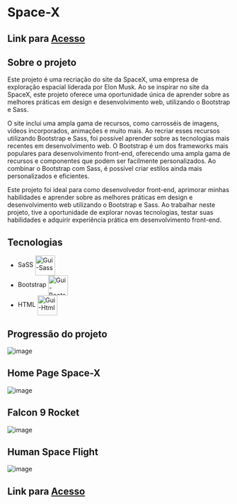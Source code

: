 # Space-X

## Link para [Acesso](https://athena272.github.io/space-x/)

## Sobre o projeto 

Este projeto é uma recriação do site da SpaceX, uma empresa de exploração espacial liderada por Elon Musk. Ao se inspirar no site da SpaceX, este projeto oferece uma oportunidade única de aprender sobre as melhores práticas em design e desenvolvimento web, utilizando o Bootstrap e Sass.
 
O site inclui uma ampla gama de recursos, como carrosséis de imagens, vídeos incorporados, animações e muito mais. Ao recriar esses recursos utilizando Bootstrap e Sass, foi possível aprender sobre as tecnologias mais recentes em desenvolvimento web. O Bootstrap é um dos frameworks mais populares para desenvolvimento front-end, oferecendo uma ampla gama de recursos e componentes que podem ser facilmente personalizados. Ao combinar o Bootstrap com Sass, é possível criar estilos ainda mais personalizados e eficientes.

Este projeto foi ideal para como desenvolvedor front-end, aprimorar minhas habilidades e aprender sobre as melhores práticas em design e desenvolvimento web utilizando o Bootstrap e Sass. Ao trabalhar neste projeto, tive a oportunidade de explorar novas tecnologias, testar suas habilidades e adquirir experiência prática em desenvolvimento front-end.

## Tecnologias 
- SaSS <img align="center" alt="Gui-Sass" height="45" width="45" src="https://cdn.jsdelivr.net/gh/devicons/devicon/icons/sass/sass-original.svg"> 
- Bootstrap <img align="center" alt="Gui-Bootstrap" height="45" width="45" src="https://cdn.jsdelivr.net/gh/devicons/devicon/icons/bootstrap/bootstrap-original.svg" />
- HTML <img align="center" alt="Gui-Html" height="45" width="45" src="https://cdn.jsdelivr.net/gh/devicons/devicon/icons/html5/html5-original.svg"> 

## Progressão do projeto
![image](https://user-images.githubusercontent.com/58920070/233824287-9340fda8-61a3-4a38-a173-3adb17817c2f.png)

## Home Page Space-X
![image](https://user-images.githubusercontent.com/58920070/233824322-8756a48f-5fca-4079-808f-5781a39cbcaf.png)

## Falcon 9 Rocket
![image](https://user-images.githubusercontent.com/58920070/233824532-e4868bd3-104c-4318-9e4b-5c94723824ec.png)

## Human Space Flight
![image](https://user-images.githubusercontent.com/58920070/233824594-88dd12ba-2249-4f8d-acce-45025ec7e578.png)

## Link para [Acesso](https://athena272.github.io/space-x/)
